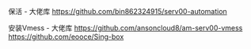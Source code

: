 保活 - 大佬库
https://github.com/bin862324915/serv00-automation


安装Vmess  - 大佬库
https://github.com/ansoncloud8/am-serv00-vmess
https://github.com/eooce/Sing-box
